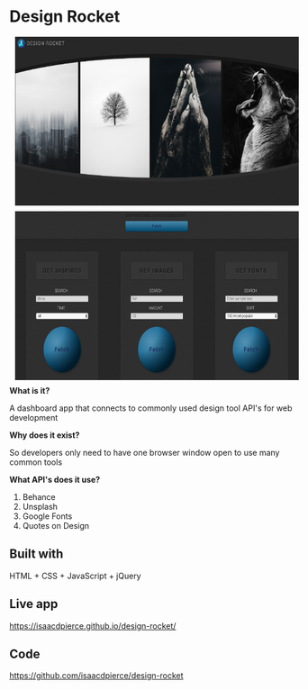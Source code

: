 # Design Rocket

<img src="../images/design-rocket-cover.png"
     alt="Design Rocket Cover"
     style="float: left; margin-left: 10px; margin-bottom: 10px; height: 300px" />
<img src="../images/design-rocket-controllers.png"
     alt="Design Rocket Cover"
     style="float: left; margin-left: 10px; margin-bottom: 10px; height: 300px" />

**What is it?**

A dashboard app that connects to commonly used design tool API's for web development

**Why does it exist?**

So developers only need to have one browser window open to use many common tools

**What API's does it use?**

1. Behance
2. Unsplash
3. Google Fonts
4. Quotes on Design

## Built with

HTML + CSS + JavaScript + jQuery

## Live app

https://isaacdpierce.github.io/design-rocket/

## Code

https://github.com/isaacdpierce/design-rocket

